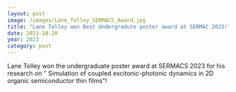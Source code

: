 ```yaml
---
layout: post
image: /images/Lane_Tolley_SERMACS_Award.jpg
title: "Lane Tolley won Best Undergradute poster award at SERMAC 2023!"
date: 2023-10-28
year: 2023
category: post
---
```

Lane Tolley won the undergraduate poster award at SERMACS 2023 for his research on " Simulation of coupled excitonic-photonic dynamics in 2D organic semiconductor thin films"!  
